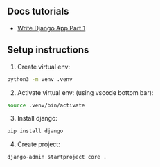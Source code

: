 
## Docs tutorials

- [Write Django App Part 1](https://docs.djangoproject.com/en/5.1/intro/tutorial01/)


## Setup instructions

1. Create virtual env:

```bash
python3 -m venv .venv
```

2. Activate virtual env: (using vscode bottom bar):

```bash
source .venv/bin/activate
```

3. Install django:

```bash
pip install django
```

4. Create project:

```bash
django-admin startproject core .
```
